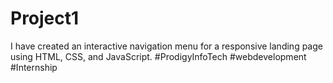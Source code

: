# Project1
I have created an interactive navigation menu for a responsive landing page using HTML,  CSS, and JavaScript.
#ProdigyInfoTech  #webdevelopment #Internship
